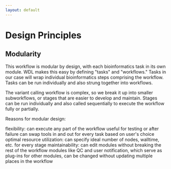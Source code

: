 ```yaml
---
layout: default
---
```


# Design Principles
## Modularity
This workflow is modular by design, with each bioinformatics task in its own module. WDL makes this easy by defining "tasks" and "workflows." Tasks in our case will wrap individual bioinformatics steps comprising the workflow. Tasks can be run individually and also strung together into workflows.

The variant calling workflow is complex, so we break it up into smaller subworkflows, or stages that are easier to develop and maintain. Stages can be run individually and also called sequentially to execute the workflow fully or partially.

Reasons for modular design:

flexibility: can execute any part of the workflow
useful for testing or after failure
can swap tools in and out for every task based on user's choice
optimal resource utilization: can specify ideal number of nodes, walltime, etc. for every stage
maintainability: can edit modules without breaking the rest of the workflow
modules like QC and user notification, which serve as plug-ins for other modules, can be changed without updating multiple places in the workflow
